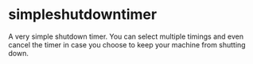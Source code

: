 # simpleshutdowntimer
A very simple shutdown timer. You can select multiple timings and even cancel the timer in case you choose to keep your machine from shutting down.
